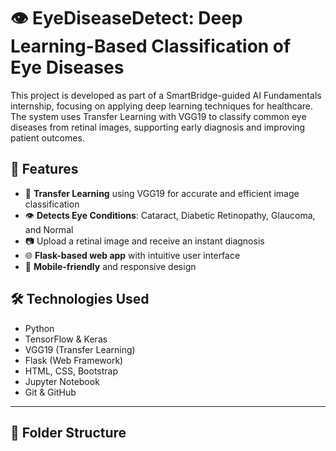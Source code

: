 # 👁️ EyeDiseaseDetect: Deep Learning-Based Classification of Eye Diseases

This project is developed as part of a SmartBridge-guided AI Fundamentals internship, focusing on applying deep learning techniques for healthcare. The system uses Transfer Learning with VGG19 to classify common eye diseases from retinal images, supporting early diagnosis and improving patient outcomes.

## 🚀 Features

- 🧠 **Transfer Learning** using VGG19 for accurate and efficient image classification  
- 👁️ **Detects Eye Conditions**: Cataract, Diabetic Retinopathy, Glaucoma, and Normal  
- 📷 Upload a retinal image and receive an instant diagnosis  
- 🌐 **Flask-based web app** with intuitive user interface  
- 📱 **Mobile-friendly** and responsive design  

## 🛠️ Technologies Used

- Python  
- TensorFlow & Keras  
- VGG19 (Transfer Learning)  
- Flask (Web Framework)  
- HTML, CSS, Bootstrap  
- Jupyter Notebook  
- Git & GitHub  

---

## 📁 Folder Structure


